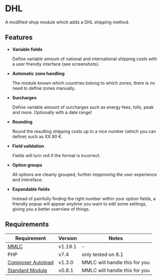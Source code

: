 # DHL

A modified-shop module which adds a DHL shipping method.

## Features

-   **Variable fields**

    Define variable amount of national and international shipping costs with a user friendly interface (see screenshots).

-   **Automatic zone handling**

    The module known which countries belong to which zones, there is no need to define zones manually.

-   **Surcharges**

    Define variable amount of surcharges such as energy fees, tolls, peak and more. Optionally with a date range!

-   **Rounding**

    Round the resulting shipping costs up to a nice number (which you can define) such as XX.90 €.

-   **Field validation**

    Fields will turn red if the format is incorrect.

-   **Option groups**

    All options are cleanly grouped, further impproving the user experience and intereface.

-   **Expandable fields**

    Instead of painfully finding the right number within your option fields, a friendly popup will appear anytime you want to edit some settings, giving you a better overview of things.

## Requirements

| Requirement                                                                                | Version | Notes                         |
| ------------------------------------------------------------------------------------------ | ------- | ----------------------------- |
| [MMLC](https://github.com/RobinTheHood/ModifiedModuleLoaderClient/)                        | v1.19.1 | -                             |
| PHP                                                                                        | v7.4    | only tested on 8.1            |
| [Composer Autoload](https://module-loader.de/modules/composer/autoload/1.3.0)              | v1.3.0  | MMLC will handle this for you |
| [Standard Module](https://module-loader.de/modules/robinthehood/modified-std-module/0.8.1) | v0.8.1  | MMLC will handle this for you |
